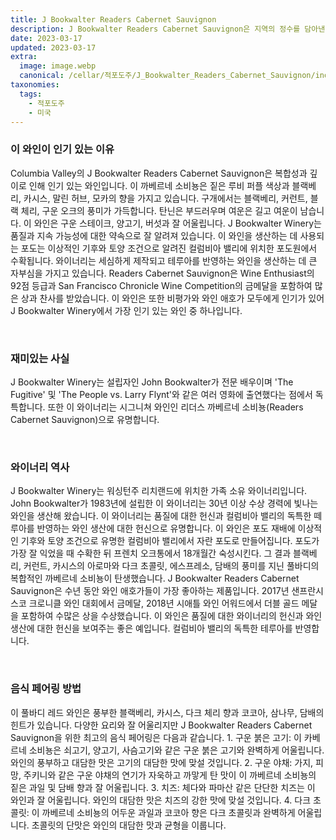 ```yaml
---
title: J Bookwalter Readers Cabernet Sauvignon
description: J Bookwalter Readers Cabernet Sauvignon은 지역의 정수를 담아낸 대담하고 복합적인 와인입니다. 블랙베리, 자두, 구운 오크의 향과 함께 담배와 향신료의 힌트와 함께 깊고 강렬한 풍미 프로필을 제공합니다. 이 독특한 Cabernet Sauvignon은 프렌치 및 아메리칸 오크통에서 숙성되어 부드럽고 균형 잡힌 마무리를 제공합니다. 특별한 날에 곁들이거나 혼자 즐기기에 안성맞춤입니다.
date: 2023-03-17
updated: 2023-03-17
extra:
  image: image.webp
  canonical: /cellar/적포도주/J_Bookwalter_Readers_Cabernet_Sauvignon/index.md
taxonomies:
  tags: 
    - 적포도주
    - 미국
---
```


### 이 와인이 인기 있는 이유

Columbia Valley의 J Bookwalter Readers Cabernet Sauvignon은 복합성과 깊이로 인해 인기 있는 와인입니다. 이 까베르네 소비뇽은 짙은 루비 퍼플 색상과 블랙베리, 카시스, 말린 허브, 모카의 향을 가지고 있습니다. 구개에서는 블랙베리, 커런트, 블랙 체리, 구운 오크의 풍미가 가득합니다. 탄닌은 부드러우며 여운은 길고 여운이 남습니다. 이 와인은 구운 스테이크, 양고기, 버섯과 잘 어울립니다. J Bookwalter Winery는 품질과 지속 가능성에 대한 약속으로 잘 알려져 있습니다. 이 와인을 생산하는 데 사용되는 포도는 이상적인 기후와 토양 조건으로 알려진 컬럼비아 밸리에 위치한 포도원에서 수확됩니다. 와이너리는 세심하게 제작되고 테루아를 반영하는 와인을 생산하는 데 큰 자부심을 가지고 있습니다. Readers Cabernet Sauvignon은 Wine Enthusiast의 92점 등급과 San Francisco Chronicle Wine Competition의 금메달을 포함하여 많은 상과 찬사를 받았습니다. 이 와인은 또한 비평가와 와인 애호가 모두에게 인기가 있어 J Bookwalter Winery에서 가장 인기 있는 와인 중 하나입니다.

&nbsp;  

### 재미있는 사실

J Bookwalter Winery는 설립자인 John Bookwalter가 전문 배우이며 'The Fugitive' 및 'The People vs. Larry Flynt'와 같은 여러 영화에 출연했다는 점에서 독특합니다. 또한 이 와이너리는 시그니쳐 와인인 리더스 까베르네 소비뇽(Readers Cabernet Sauvignon)으로 유명합니다.

&nbsp;  

### 와이너리 역사

J Bookwalter Winery는 워싱턴주 리치랜드에 위치한 가족 소유 와이너리입니다. John Bookwalter가 1983년에 설립한 이 와이너리는 30년 이상 수상 경력에 빛나는 와인을 생산해 왔습니다. 이 와이너리는 품질에 대한 헌신과 컬럼비아 밸리의 독특한 떼루아를 반영하는 와인 생산에 대한 헌신으로 유명합니다. 이 와인은 포도 재배에 이상적인 기후와 토양 조건으로 유명한 컬럼비아 밸리에서 자란 포도로 만들어집니다. 포도가 가장 잘 익었을 때 수확한 뒤 프렌치 오크통에서 18개월간 숙성시킨다. 그 결과 블랙베리, 커런트, 카시스의 아로마와 다크 초콜릿, 에스프레소, 담배의 풍미를 지닌 풀바디의 복합적인 까베르네 소비뇽이 탄생했습니다. J Bookwalter Readers Cabernet Sauvignon은 수년 동안 와인 애호가들이 가장 좋아하는 제품입니다. 2017년 샌프란시스코 크로니클 와인 대회에서 금메달, 2018년 시애틀 와인 어워드에서 더블 골드 메달을 포함하여 수많은 상을 수상했습니다. 이 와인은 품질에 대한 와이너리의 헌신과 와인 생산에 대한 헌신을 보여주는 좋은 예입니다. 컬럼비아 밸리의 독특한 테루아를 반영합니다.

&nbsp;  

### 음식 페어링 방법

이 풀바디 레드 와인은 풍부한 블랙베리, 카시스, 다크 체리 향과 코코아, 삼나무, 담배의 힌트가 있습니다. 다양한 요리와 잘 어울리지만 J Bookwalter Readers Cabernet Sauvignon을 위한 최고의 음식 페어링은 다음과 같습니다. 1. 구운 붉은 고기: 이 카베르네 소비뇽은 쇠고기, 양고기, 사슴고기와 같은 구운 붉은 고기와 완벽하게 어울립니다. 와인의 풍부하고 대담한 맛은 고기의 대담한 맛에 맞설 것입니다. 2. 구운 야채: 가지, 피망, 주키니와 같은 구운 야채의 연기가 자욱하고 까맣게 탄 맛이 이 까베르네 소비뇽의 짙은 과일 및 담배 향과 잘 어울립니다. 3. 치즈: 체다와 파마산 같은 단단한 치즈는 이 와인과 잘 어울립니다. 와인의 대담한 맛은 치즈의 강한 맛에 맞설 것입니다. 4. 다크 초콜릿: 이 까베르네 소비뇽의 어두운 과일과 코코아 향은 다크 초콜릿과 완벽하게 어울립니다. 초콜릿의 단맛은 와인의 대담한 맛과 균형을 이룹니다.

&nbsp;  
